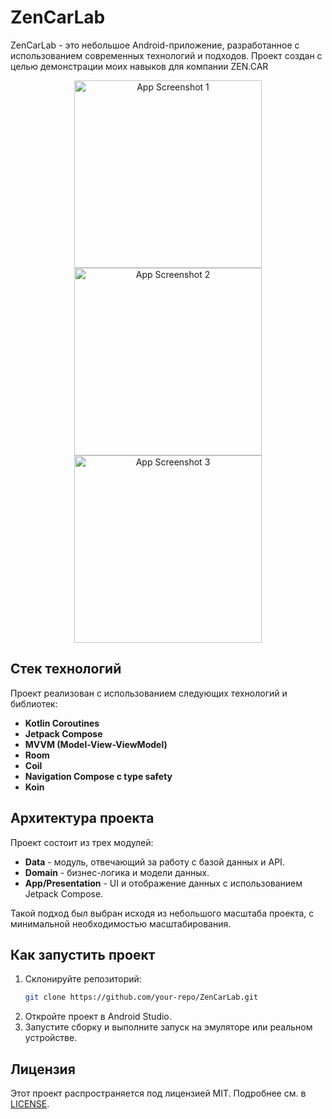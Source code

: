# ZenCarLab

ZenCarLab - это небольшое Android-приложение, разработанное с использованием современных технологий и подходов. Проект создан с целью демонстрации моих навыков для компании ZEN.CAR

<p align="center">
  <img src="https://github.com/user-attachments/assets/18e680c2-d2c7-4b48-a0c5-dd0cd0e59626" alt="App Screenshot 1" width="300"/>
  <img src="https://github.com/user-attachments/assets/beb0de7c-956c-43e1-a155-d3d39790107b" alt="App Screenshot 2" width="300"/>
  <img src="https://github.com/user-attachments/assets/d7928252-547d-4f44-aba5-d43499802d33" alt="App Screenshot 3" width="300"/>
</p>

## Стек технологий

Проект реализован с использованием следующих технологий и библиотек:

- **Kotlin Coroutines**
- **Jetpack Compose**
- **MVVM (Model-View-ViewModel)**
- **Room**
- **Coil**
- **Navigation Compose с type safety**
- **Koin**

## Архитектура проекта

Проект состоит из трех модулей:

- **Data** - модуль, отвечающий за работу с базой данных и API.
- **Domain** - бизнес-логика и модели данных.
- **App/Presentation** - UI и отображение данных с использованием Jetpack Compose.

Такой подход был выбран исходя из небольшого масштаба проекта, с минимальной необходимостью масштабирования.
  
## Как запустить проект

1. Склонируйте репозиторий:
    ```bash
    git clone https://github.com/your-repo/ZenCarLab.git
    ```
2. Откройте проект в Android Studio.
3. Запустите сборку и выполните запуск на эмуляторе или реальном устройстве.

## Лицензия

Этот проект распространяется под лицензией MIT. Подробнее см. в [LICENSE](LICENSE).
